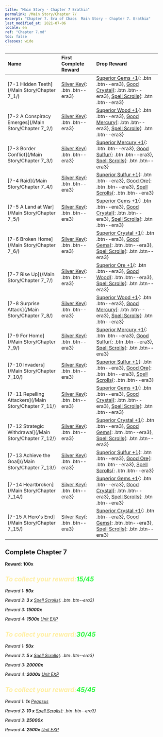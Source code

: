 ```yaml
---
title: "Main Story - Chapter 7 Erathia"
permalink: /Main Story/Chapter 7/
excerpt: "Chapter 7. Era of Chaos  Main Story - Chapter 7. Erathia"
last_modified_at: 2021-07-06
locale: en
ref: "Chapter 7.md"
toc: false
classes: wide
---
```


  | Name |  First Complete Reward | Drop Reward |
  |:------------|:------------|:------------| 
  | [7-1 Hidden Teeth](/Main Story/Chapter 7_1/) | [Silver Key](/Items/con_693/){: .btn .btn--era3} | [Superior Gems +1](/Items/mat_23/){: .btn .btn--era3}, [Good Crystal](/Items/mat_17/){: .btn .btn--era3}, [Spell Scrolls](/Items/con_694/){: .btn .btn--era3} |
  | [7-2 A Conspiracy Emerges](/Main Story/Chapter 7_2/) | [Silver Key](/Items/con_693/){: .btn .btn--era3} | [Superior Wood +1](/Items/mat_20/){: .btn .btn--era3}, [Good Mercury](/Items/mat_14/){: .btn .btn--era3}, [Spell Scrolls](/Items/con_694/){: .btn .btn--era3} |
  | [7-3 Border Conflict](/Main Story/Chapter 7_3/) | [Silver Key](/Items/con_693/){: .btn .btn--era3} | [Superior Mercury +1](/Items/mat_21/){: .btn .btn--era3}, [Good Sulfur](/Items/mat_15/){: .btn .btn--era3}, [Spell Scrolls](/Items/con_694/){: .btn .btn--era3} |
  | [7-4 Raid](/Main Story/Chapter 7_4/) | [Silver Key](/Items/con_693/){: .btn .btn--era3} | [Superior Sulfur +1](/Items/mat_22/){: .btn .btn--era3}, [Good Ore](/Items/mat_12/){: .btn .btn--era3}, [Spell Scrolls](/Items/con_694/){: .btn .btn--era3} |
  | [7-5 A Land at War](/Main Story/Chapter 7_5/) | [Silver Key](/Items/con_693/){: .btn .btn--era3} | [Superior Gems +1](/Items/mat_23/){: .btn .btn--era3}, [Good Crystal](/Items/mat_17/){: .btn .btn--era3}, [Spell Scrolls](/Items/con_694/){: .btn .btn--era3} |
  | [7-6 Broken Home](/Main Story/Chapter 7_6/) | [Silver Key](/Items/con_693/){: .btn .btn--era3} | [Superior Crystal +1](/Items/mat_24/){: .btn .btn--era3}, [Good Gems](/Items/mat_16/){: .btn .btn--era3}, [Spell Scrolls](/Items/con_694/){: .btn .btn--era3} |
  | [7-7 Rise Up](/Main Story/Chapter 7_7/) | [Silver Key](/Items/con_693/){: .btn .btn--era3} | [Superior Ore +1](/Items/mat_19/){: .btn .btn--era3}, [Good Wood](/Items/mat_13/){: .btn .btn--era3}, [Spell Scrolls](/Items/con_694/){: .btn .btn--era3} |
  | [7-8 Surprise Attack](/Main Story/Chapter 7_8/) | [Silver Key](/Items/con_693/){: .btn .btn--era3} | [Superior Wood +1](/Items/mat_20/){: .btn .btn--era3}, [Good Mercury](/Items/mat_14/){: .btn .btn--era3}, [Spell Scrolls](/Items/con_694/){: .btn .btn--era3} |
  | [7-9 For Home](/Main Story/Chapter 7_9/) | [Silver Key](/Items/con_693/){: .btn .btn--era3} | [Superior Mercury +1](/Items/mat_21/){: .btn .btn--era3}, [Good Sulfur](/Items/mat_15/){: .btn .btn--era3}, [Spell Scrolls](/Items/con_694/){: .btn .btn--era3} |
  | [7-10 Invaders](/Main Story/Chapter 7_10/) | [Silver Key](/Items/con_693/){: .btn .btn--era3} | [Superior Sulfur +1](/Items/mat_22/){: .btn .btn--era3}, [Good Ore](/Items/mat_12/){: .btn .btn--era3}, [Spell Scrolls](/Items/con_694/){: .btn .btn--era3} |
  | [7-11 Repelling Attackers](/Main Story/Chapter 7_11/) | [Silver Key](/Items/con_693/){: .btn .btn--era3} | [Superior Gems +1](/Items/mat_23/){: .btn .btn--era3}, [Good Crystal](/Items/mat_17/){: .btn .btn--era3}, [Spell Scrolls](/Items/con_694/){: .btn .btn--era3} |
  | [7-12 Strategic Withdrawal](/Main Story/Chapter 7_12/) | [Silver Key](/Items/con_693/){: .btn .btn--era3} | [Superior Crystal +1](/Items/mat_24/){: .btn .btn--era3}, [Good Gems](/Items/mat_16/){: .btn .btn--era3}, [Spell Scrolls](/Items/con_694/){: .btn .btn--era3} |
  | [7-13 Achieve the Goal](/Main Story/Chapter 7_13/) | [Silver Key](/Items/con_693/){: .btn .btn--era3} | [Superior Sulfur +1](/Items/mat_22/){: .btn .btn--era3}, [Good Ore](/Items/mat_12/){: .btn .btn--era3}, [Spell Scrolls](/Items/con_694/){: .btn .btn--era3} |
  | [7-14 Heartbroken](/Main Story/Chapter 7_14/) | [Silver Key](/Items/con_693/){: .btn .btn--era3} | [Superior Gems +1](/Items/mat_23/){: .btn .btn--era3}, [Good Crystal](/Items/mat_17/){: .btn .btn--era3}, [Spell Scrolls](/Items/con_694/){: .btn .btn--era3} |
  | [7-15 A Hero's End](/Main Story/Chapter 7_15/) | [Silver Key](/Items/con_693/){: .btn .btn--era3} | [Superior Crystal +1](/Items/mat_24/){: .btn .btn--era3}, [Good Gems](/Items/mat_16/){: .btn .btn--era3}, [Spell Scrolls](/Items/con_694/){: .btn .btn--era3} |


## Complete Chapter 7

 **Reward:**  **100x** <i class="fas fa-gem"/>



## <span style="color: #ffeea0">To collect your reward:</span><span style="color: #27f73a">15/45</span>

 Reward 1:  **50x** <i class="fas fa-gem"/>

 Reward 2: **3 x** [Spell Scrolls](/Items/con_694/){: .btn .btn--era3}

 Reward 3:  **15000x** <i class="fas fa-coins"/>

 Reward 4:  **1500x** [Unit EXP](/Items/con_902/)



## <span style="color: #ffeea0">To collect your reward:</span><span style="color: #27f73a">30/45</span>

 Reward 1:  **50x** <i class="fas fa-gem"/>

 Reward 2: **5 x** [Spell Scrolls](/Items/con_694/){: .btn .btn--era3}

 Reward 3:  **20000x** <i class="fas fa-coins"/>

 Reward 4:  **2000x** [Unit EXP](/Items/con_902/)



## <span style="color: #ffeea0">To collect your reward:</span><span style="color: #27f73a">45/45</span>

 Reward 1:  **1x** [Pegasus](/units/Pegasus/)

 Reward 2: **10 x** [Spell Scrolls](/Items/con_694/){: .btn .btn--era3}

 Reward 3:  **25000x** <i class="fas fa-coins"/>

 Reward 4:  **2500x** [Unit EXP](/Items/con_902/)

